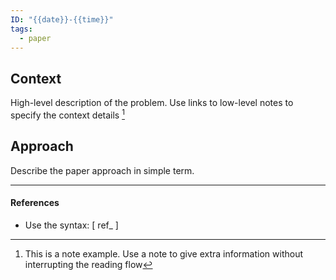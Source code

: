 ```yaml
---
ID: "{{date}}-{{time}}"
tags:
  - paper
---
```

## Context

High-level description of the problem. Use links to low-level notes to specify the context details [^1]

## Approach

Describe the paper approach in simple term.


---
#### References
- Use the syntax: \[ ref_ ]

[^1]: This is a note example. Use a note to give extra information without interrupting the reading flow
